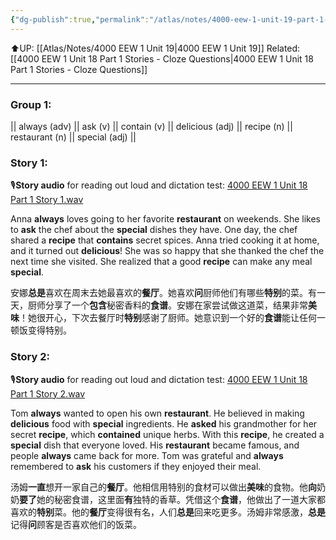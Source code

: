 ```yaml
---
{"dg-publish":true,"permalink":"/atlas/notes/4000-eew-1-unit-19-part-1-stories/"}
---
```


⬆️UP: [[Atlas/Notes/4000 EEW 1 Unit 19\|4000 EEW 1 Unit 19]]
Related: [[4000 EEW 1 Unit 18 Part 1 Stories - Cloze Questions\|4000 EEW 1 Unit 18 Part 1 Stories - Cloze Questions]]

---
### Group 1: 
|| always (adv) ||  ask (v) || contain (v) || delicious (adj) || recipe (n) || restaurant (n) || special (adj) ||

### Story 1:

🎙️**Story audio** for reading out loud and dictation test: [4000 EEW 1 Unit 18 Part 1 Story 1.wav](https://drive.google.com/file/d/1AdmTRwO8-7jKVCGgJSurkePkrjY44Heo/view?usp=drive_link)

Anna **always** loves going to her favorite **restaurant** on weekends. She likes to **ask** the chef about the **special** dishes they have. One day, the chef shared a **recipe** that **contains** secret spices. Anna tried cooking it at home, and it turned out **delicious**! She was so happy that she thanked the chef the next time she visited. She realized that a good **recipe** can make any meal **special**.

安娜**总是**喜欢在周末去她最喜欢的**餐厅**。她喜欢**问**厨师他们有哪些**特别**的菜。有一天，厨师分享了一个**包含**秘密香料的**食谱**。安娜在家尝试做这道菜，结果非常**美味**！她很开心，下次去餐厅时**特别**感谢了厨师。她意识到一个好的**食谱**能让任何一顿饭变得特别。

### Story 2:
🎙️**Story audio** for reading out loud and dictation test: [4000 EEW 1 Unit 18 Part 1 Story 2.wav](https://drive.google.com/file/d/1CeMrWEC-tx7R5KFlx6PCkYZdd10Qq3pE/view?usp=drive_link)

Tom **always** wanted to open his own **restaurant**. He believed in making **delicious** food with **special** ingredients. He **asked** his grandmother for her secret **recipe**, which **contained** unique herbs. With this **recipe**, he created a **special** dish that everyone loved. His **restaurant** became famous, and people **always** came back for more. Tom was grateful and **always** remembered to **ask** his customers if they enjoyed their meal.

汤姆**一直**想开一家自己的**餐厅**。他相信用特别的食材可以做出**美味**的食物。他**向**奶奶**要了**她的秘密食谱，这里面**有**独特的香草。凭借这个**食谱**，他做出了一道大家都喜欢的**特别**菜。他的**餐厅**变得很有名，人们**总是**回来吃更多。汤姆非常感激，**总是**记得**问**顾客是否喜欢他们的饭菜。
